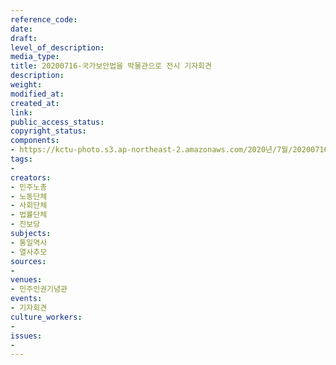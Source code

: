 ```yaml
---
reference_code: 
date: 
draft: 
level_of_description: 
media_type: 
title: 20200716-국가보안법을 박물관으로 전시 기자회견
description: 
weight: 
modified_at: 
created_at: 
link: 
public_access_status: 
copyright_status: 
components:
- https://kctu-photo.s3.ap-northeast-2.amazonaws.com/2020년/7월/20200716-국가보안법을+박물관으로+전시+기자회견/_W5D0163.jpg
tags:
- 
creators:
- 민주노총
- 노동단체
- 사회단체
- 법률단체
- 진보당
subjects:
- 통일역사
- 열사추모
sources:
- 
venues:
- 민주인권기념관
events:
- 기자회견
culture_workers:
- 
issues:
- 
---
```

